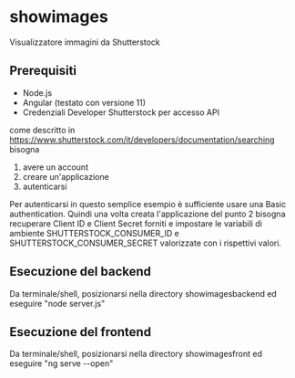 # showimages
Visualizzatore immagini da Shutterstock

## Prerequisiti

- Node.js
- Angular (testato con versione 11)
- Credenziali Developer Shutterstock per accesso API

come descritto in https://www.shutterstock.com/it/developers/documentation/searching bisogna

1. avere un account
2. creare un'applicazione
3. autenticarsi

Per autenticarsi in questo semplice esempio è sufficiente usare una Basic authentication.
Quindi una volta creata l'applicazione del punto 2 bisogna recuperare Client ID e Client Secret forniti e impostare le variabili di ambiente SHUTTERSTOCK_CONSUMER_ID e SHUTTERSTOCK_CONSUMER_SECRET valorizzate con i rispettivi valori.

## Esecuzione del backend

Da terminale/shell, posizionarsi nella directory showimagesbackend ed eseguire "node server.js"

## Esecuzione del frontend

Da terminale/shell, posizionarsi nella directory showimagesfront ed eseguire "ng serve --open"


